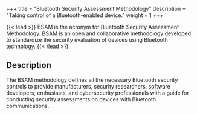 +++
title = "Bluetooth Security Assessment Methodology"
description = "Taking control of a Bluetooth-enabled device."
weight = 1
+++

{{< lead >}}
BSAM is the acronym for Bluetooth Security Assessment Methodology. BSAM is an open and collaborative methodology developed to standardize the security evaluation of devices using Bluetooth technology.
{{< /lead >}}

## Description
The BSAM methodology defines all the necessary Bluetooth security controls to provide manufacturers, security researchers, software developers, enthusiasts, and cybersecurity professionals with a guide for conducting security assessments on devices with Bluetooth communications.